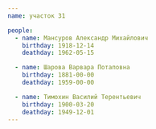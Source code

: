 ```yaml
---
name: участок 31

people:
  - name: Мансуров Александр Михайлович
    birthday: 1918-12-14
    deathday: 1962-05-15

  - name: Шарова Варвара Потаповна
    birthday: 1881-00-00
    deathday: 1959-00-00

  - name: Тимохин Василий Терентьевич
    birthday: 1900-03-20
    deathday: 1949-12-01
---
```

